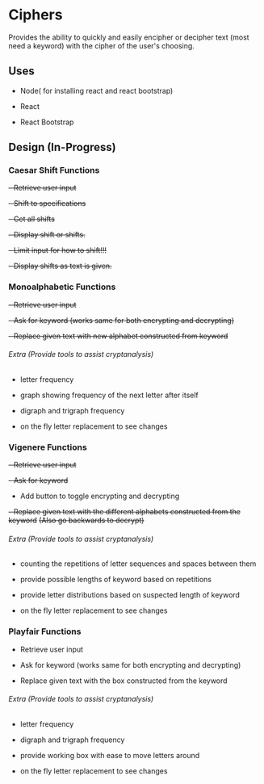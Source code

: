 # Ciphers
Provides the ability to quickly and easily encipher or decipher text (most need a keyword) with the cipher of the user's choosing.

## Uses
- Node( for installing react and react bootstrap)

- React

- React Bootstrap

## Design (In-Progress)

### Caesar Shift Functions
~~- Retrieve user input~~

~~- Shift to specifications~~

~~- Get all shifts~~

~~- Display shift or shifts.~~

~~- Limit input for how to shift!!!~~

~~- Display shifts as text is given.~~

### Monoalphabetic Functions
~~- Retrieve user input~~

~~- Ask for keyword (works same for both encrypting and decrypting)~~

~~- Replace given text with new alphabet constructed from keyword~~

###### Extra (Provide tools to assist cryptanalysis)
- letter frequency

- graph showing frequency of the next letter after itself

- digraph and trigraph frequency

- on the fly letter replacement to see changes


### Vigenere Functions
~~- Retrieve user input~~

~~- Ask for keyword~~

- Add button to toggle encrypting and decrypting

~~- Replace given text with the different alphabets constructed from  the keyword~~ ~~(Also go backwards to decrypt)~~


###### Extra (Provide tools to assist cryptanalysis)
- counting the repetitions of letter sequences and spaces between them

- provide possible lengths of keyword based on repetitions

- provide letter distributions based on suspected length of keyword

- on the fly letter replacement to see changes

### Playfair Functions
- Retrieve user input

- Ask for keyword (works same for both encrypting and decrypting)

- Replace given text with the box constructed from  the keyword

###### Extra (Provide tools to assist cryptanalysis)
- letter frequency

- digraph and trigraph frequency

- provide working box with ease to move letters around

- on the fly letter replacement to see changes
